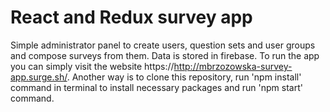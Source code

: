 # React and Redux survey app
Simple administrator panel to create users, question sets and user groups and compose surveys from them. Data is stored in firebase.
To run the app you can simply visit the website https://http://mbrzozowska-survey-app.surge.sh/.
Another way is to clone this repository, run 'npm install' command in terminal to install necessary packages and run 'npm start' command.
